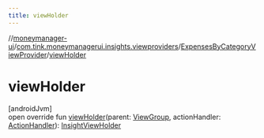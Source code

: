 ```yaml
---
title: viewHolder
---
```

//[moneymanager-ui](../../../index.html)/[com.tink.moneymanagerui.insights.viewproviders](../index.html)/[ExpensesByCategoryViewProvider](index.html)/[viewHolder](view-holder.html)



# viewHolder



[androidJvm]\
open override fun [viewHolder](view-holder.html)(parent: [ViewGroup](https://developer.android.com/reference/kotlin/android/view/ViewGroup.html), actionHandler: [ActionHandler](../../com.tink.moneymanagerui.insights.actionhandling/-action-handler/index.html)): [InsightViewHolder](../-insight-view-holder/index.html)




